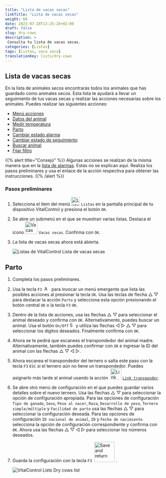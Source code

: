 ```yaml
---
title: "Lista de vacas secas"
linkTitle: "Lista de vacas secas"
weight: 60
date: 2023-07-28T13:25:28+02:00
draft: false
slug: dry-cows
description: >
 Consulta tu lista de vacas secas.
categories: [Listas]
tags: [Listas, vaca seca]
translationKey: lists/dry-cows
---
```

## Lista de vacas secas

En la lista de animales secos encontrarás todos los animales que has guardado como animales secos. Esta lista te ayudará a llevar un seguimiento de tus vacas secas y realizar las acciones necesarias sobre los animales. Puedes realizar las siguientes acciones:

- [Menú acciones](../alarm/#menú-acciones)
- [Datos del animal](../alarm/#datos-del-animal)
- [Medir temperatura](../alarm/#medir-temperatura)
- [Parto](#parto)
- [Cambiar estado alarma](../on-watch/#cambiar-estado-alarma)
- [Cambiar estado de seguimiento](../alarm/#cambiar-estado-de-seguimiento)
- [Buscar animal](../alarm/#buscar-animal)
- [Fijar filtro](../alarm/#fijar-filtro)

{{% alert title="Consejo" %}}
Algunas acciones se realizan de la misma manera que en la [lista de alarmas](../alarm). Estas no se explican aquí. Realiza los pasos preliminares y usa el enlace de la acción respectiva para obtener las instrucciones.
{{% /alert %}}

### Pasos preliminares

1. Selecciona el ítem del menú <img src="/icons/main/lists.svg" width="28" align="bottom" alt="Listas" /> `Listas` en la pantalla principal de tu dispositivo VitalControl y presiona el botón `OK`.

2. Se abre un submenú en el que se muestran varias listas. Destaca el icono <img src="/icons/lists/drycows.svg" width="40" align="bottom" alt="Vacas secas" /> `Vacas secas`. Confirma con `OK`.

3. La lista de vacas secas ahora está abierta.

   ![Listas de VitalControl Lista de vacas secas](../images/firststeps5.png "Pasos preliminares")

## Parto

1. Completa los pasos preliminares.

2. Usa la tecla `F3` &nbsp;<img src="/icons/footer/open-popup.svg" width="15" align="bottom" alt="Abrir popup" />&nbsp; para invocar un menú emergente que lista las posibles acciones al presionar la tecla `OK`. Usa las teclas de flecha △ ▽ para destacar la acción `Parto` y selecciona esta opción presionando el botón central `OK` o la tecla `F3` `OK`.

3. Dentro de la lista de acciones, usa las flechas △ ▽ para seleccionar el animal deseado y confirma con `OK`. Alternativamente, puedes buscar un animal. Usa el botón `On/Off` <img src="/icons/footer/search.svg" width="15" align="bottom" alt="Search" /> y utiliza las flechas ◁ ▷ △ ▽ para seleccionar los dígitos deseados. Finalmente confirma con `OK`.

4. Ahora se te pedirá que escanees el transpondedor del animal madre. Alternativamente, también puedes confirmar con `OK` e ingresar la ID del animal con las flechas △ ▽ ◁ ▷.

5. Ahora escanea el transpondedor del ternero o salta este paso con la tecla `F3` `ESC` si el ternero aún no tiene un transpondedor. Puedes asignarlo más tarde al animal usando la acción &nbsp;<img src="/icons/actions/link-transponder.svg" width="35" align="bottom" alt="Link transponder" /> [`Link transponder`](../../actions/link-transponder).

6. Se abre otro menú de configuración en el que puedes guardar varios detalles sobre el nuevo ternero. Usa las flechas △ ▽ para seleccionar la opción de configuración apropiada. Para las opciones de configuración `Tipo de ganado`, `Sexo`, `Peso al nacer`, `Raza`, `Desarrollo de peso`, `Ternero simple/múltiple` y `Facilidad de parto` usa las flechas △ ▽ para seleccionar la configuración deseada. Para las opciones de configuración `ID nacional de animal`, `ID` y `Fecha de nacimiento` selecciona la opción de configuración correspondiente y confirma con `OK`. Ahora usa las flechas △ ▽ ◁ ▷ para seleccionar los números deseados.

7. Guarda la configuración con la tecla `F3` &nbsp;<img src="/icons/footer/save_exit.svg" width="65" align="bottom" alt="Save and return" />&nbsp;.

   ![VitalControl Lists Dry cows list](../images/calving.png "Calving")
